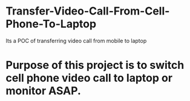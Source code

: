 # Transfer-Video-Call-From-Cell-Phone-To-Laptop
Its a POC of transferring video call from mobile to laptop


# Purpose of this project is to switch cell phone video call to laptop or monitor ASAP. 
